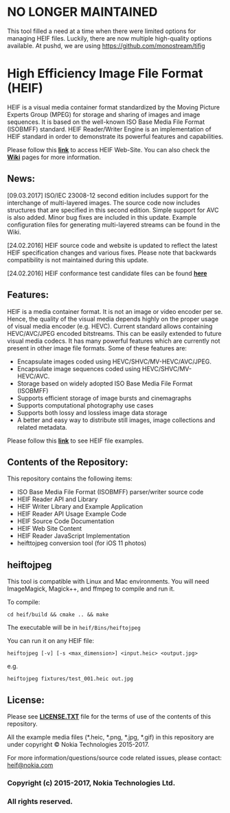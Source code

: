 # NO LONGER MAINTAINED

This tool filled a need at a time when there were limited options for managing HEIF files. Luckily, there are now multiple high-quality options available. At pushd, we are using https://github.com/monostream/tifig

# High Efficiency Image File Format (HEIF) 
HEIF is a visual media container format standardized by the Moving Picture Experts Group (MPEG) for storage and sharing of images and image sequences. It is based on the well-known ISO Base Media File Format (ISOBMFF) standard. HEIF Reader/Writer Engine is an implementation of HEIF standard in order to demonstrate its powerful features and capabilities.

Please follow this **[link](https://nokiatech.github.io/heif)** to access HEIF Web-Site. 
You can also check the **[Wiki](https://github.com/nokiatech/heif/wiki)** pages for more information.

## News:
[09.03.2017] ISO/IEC 23008-12 second edition includes support for the interchange of multi-layered images. The source code now includes structures that are specified in this second edition. Simple support for AVC is also added. Minor bug fixes are included in this update. Example configuration files for generating multi-layered streams can be found in the Wiki.

[24.02.2016] HEIF source code and website is updated to reflect the latest HEIF specification changes and various fixes. Please note that backwards compatibility is not maintained during this update. 

[24.02.2016] HEIF conformance test candidate files can be found **[here](https://github.com/nokiatech/heif_conformance)**

## Features:
HEIF is a media container format. It is not an image or video encoder per se. Hence, the quality of the visual media depends highly on the proper usage of visual media encoder (e.g. HEVC). Current standard allows containing HEVC/AVC/JPEG encoded bitstreams. This can be easily extended to future visual media codecs. It has many powerful features which are currently not present in other image file formats. Some of these features are:
* Encapsulate images coded using HEVC/SHVC/MV-HEVC/AVC/JPEG.
* Encapsulate image sequences coded using HEVC/SHVC/MV-HEVC/AVC.
* Storage based on widely adopted ISO Base Media File Format (ISOBMFF)
* Supports efficient storage of image bursts and cinemagraphs 
* Supports computational photography use cases
* Supports both lossy and lossless image data storage
* A better and easy way to distribute still images, image collections and related metadata.

Please follow this **[link](https://nokiatech.github.io/heif/examples.html)** to see HEIF file examples. 

## Contents of the Repository:
This repository contains the following items:
* ISO Base Media File Format (ISOBMFF) parser/writer source code
* HEIF Reader API and Library
* HEIF Writer Library and Example Application
* HEIF Reader API Usage Example Code
* HEIF Source Code Documentation 
* HEIF Web Site Content
* HEIF Reader JavaScript Implementation
* heifttojpeg conversion tool (for iOS 11 photos)

## heiftojpeg

This tool is compatible with Linux and Mac environments. You will need ImageMagick, Magick++, and ffmpeg to compile and run it.

To compile:

`cd heif/build && cmake .. && make`

The executable will be in `heif/Bins/heiftojpeg`

You can run it on any HEIF file:

`heiftojpeg [-v] [-s <max_dimension>] <input.heic> <output.jpg>`

e.g.

`heiftojpeg fixtures/test_001.heic out.jpg`


## License:
Please see **[LICENSE.TXT](https://github.com/nokiatech/heif/blob/master/LICENSE.TXT)** file for the terms of use of the contents of this repository.

All the example media files (*.heic, *.png, *.jpg, *.gif) in this repository are under copyright © Nokia Technologies 2015-2017.

For more information/questions/source code related issues, please contact: <heif@nokia.com>

### **Copyright (c) 2015-2017, Nokia Technologies Ltd.**
### **All rights reserved.**

